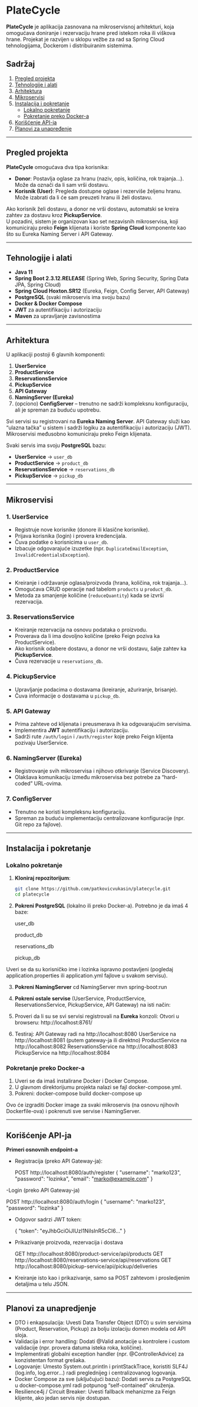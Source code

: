 # PlateCycle

**PlateCycle** je aplikacija zasnovana na mikroservisnoj arhitekturi, koja omogućava doniranje i rezervaciju hrane pred istekom roka ili viškova hrane. Projekat je razvijen u sklopu vežbe za rad sa Spring Cloud tehnologijama, Dockerom i distribuiranim sistemima.

## Sadržaj

1. [Pregled projekta](#pregled-projekta)  
2. [Tehnologije i alati](#tehnologije-i-alati)  
3. [Arhitektura](#arhitektura)  
4. [Mikroservisi](#mikroservisi)  
5. [Instalacija i pokretanje](#instalacija-i-pokretanje)  
   - [Lokalno pokretanje](#lokalno-pokretanje)  
   - [Pokretanje preko Docker-a](#pokretanje-preko-docker-a)  
6. [Korišćenje API-ja](#korišćenje-api-ja)  
7. [Planovi za unapređenje](#planovi-za-unapređenje)  

---

## Pregled projekta

**PlateCycle** omogućava dva tipa korisnika:
- **Donor**: Postavlja oglase za hranu (naziv, opis, količina, rok trajanja...). Može da označi da li sam vrši dostavu.
- **Korisnik (User)**: Pregleda dostupne oglase i rezerviše željenu hranu. Može izabrati da li će sam preuzeti hranu ili želi dostavu.

Ako korisnik želi dostavu, a donor ne vrši dostavu, automatski se kreira zahtev za dostavu kroz **PickupService**.  
U pozadini, sistem je organizovan kao set nezavisnih mikroservisa, koji komuniciraju preko **Feign** klijenata i koriste **Spring Cloud** komponente kao što su Eureka Naming Server i API Gateway.

---

## Tehnologije i alati

- **Java 11**  
- **Spring Boot 2.3.12.RELEASE** (Spring Web, Spring Security, Spring Data JPA, Spring Cloud)  
- **Spring Cloud Hoxton.SR12** (Eureka, Feign, Config Server, API Gateway)  
- **PostgreSQL** (svaki mikroservis ima svoju bazu)  
- **Docker & Docker Compose**  
- **JWT** za autentifikaciju i autorizaciju  
- **Maven** za upravljanje zavisnostima

---

## Arhitektura

U aplikaciji postoji 6 glavnih komponenti:

1. **UserService**  
2. **ProductService**  
3. **ReservationsService**  
4. **PickupService**  
5. **API Gateway**  
6. **NamingServer (Eureka)**  
7. (opciono) **ConfigServer** – trenutno ne sadrži kompleksnu konfiguraciju, ali je spreman za buduću upotrebu.

Svi servisi su registrovani na **Eureka Naming Server**. 
API Gateway služi kao “ulazna tačka” u sistem i sadrži logiku za autentifikaciju i autorizaciju (JWT). 
Mikroservisi međusobno komuniciraju preko Feign klijenata.

Svaki servis ima svoju **PostgreSQL** bazu:

- **UserService** → `user_db`
- **ProductService** → `product_db`
- **ReservationsService** → `reservations_db`
- **PickupService** → `pickup_db`

---

## Mikroservisi

### 1. UserService
- Registruje nove korisnike (donore ili klasične korisnike).
- Prijava korisnika (login) i provera kredencijala.
- Čuva podatke o korisnicima u `user_db`.
- Izbacuje odgovarajuće izuzetke (npr. `DuplicateEmailException`, `InvalidCredentialsException`).

### 2. ProductService
- Kreiranje i održavanje oglasa/proizvoda (hrana, količina, rok trajanja...).
- Omogućava CRUD operacije nad tabelom `products` u `product_db`.
- Metoda za smanjenje količine (`reduceQuantity`) kada se izvrši rezervacija.

### 3. ReservationsService
- Kreiranje rezervacija na osnovu podataka o proizvodu.
- Proverava da li ima dovoljno količine (preko Feign poziva ka ProductService).
- Ako korisnik odabere dostavu, a donor ne vrši dostavu, šalje zahtev ka **PickupService**.
- Čuva rezervacije u `reservations_db`.

### 4. PickupService
- Upravljanje podacima o dostavama (kreiranje, ažuriranje, brisanje).
- Čuva informacije o dostavama u `pickup_db`.

### 5. API Gateway
- Prima zahteve od klijenata i preusmerava ih ka odgovarajućim servisima.
- Implementira **JWT** autentifikaciju i autorizaciju.
- Sadrži rute `/auth/login` i `/auth/register` koje preko Feign klijenta pozivaju UserService.

### 6. NamingServer (Eureka)
- Registrovanje svih mikroservisa i njihovo otkrivanje (Service Discovery).
- Olakšava komunikaciju između mikroservisa bez potrebe za “hard-coded” URL-ovima.

### 7. ConfigServer
- Trenutno ne koristi kompleksnu konfiguraciju.
- Spreman za buduću implementaciju centralizovane konfiguracije (npr. Git repo za fajlove).

---

## Instalacija i pokretanje

### Lokalno pokretanje

1. **Kloniraj repozitorijum**:
   ```bash
   git clone https://github.com/patkovicvukasin/platecycle.git
   cd platecycle

2. **Pokreni PostgreSQL** (lokalno ili preko Docker-a). Potrebno je da imaš 4 baze:

   user_db

   product_db
  
   reservations_db
  
   pickup_db

Uveri se da su korisničko ime i lozinka ispravno postavljeni (pogledaj application.properties ili application.yml fajlove u svakom servisu).

3. **Pokreni NamingServer**
  cd NamingServer
  mvn spring-boot:run

4. **Pokreni ostale servise** (UserService, ProductService, ReservationsService, PickupService, API Gateway) na isti način:

5. Proveri da li su se svi servisi registrovali na **Eureka** konzoli:
   Otvori u browseru: http://localhost:8761/

6. Testiraj:
  API Gateway radi na http://localhost:8080
  UserService na http://localhost:8081 (putem gateway-ja ili direktno)
  ProductService na http://localhost:8082
  ReservationsService na http://localhost:8083
  PickupService na http://localhost:8084



### Pokretanje preko Docker-a
1. Uveri se da imaš instalirane Docker i Docker Compose.
2. U glavnom direktorijumu projekta nalazi se fajl docker-compose.yml.
3. Pokreni:
  docker-compose build
  docker-compose up

Ovo će izgraditi Docker image za svaki mikroservis (na osnovu njihovih Dockerfile-ova) i pokrenuti sve servise i NamingServer.

---

## Korišćenje API-ja

**Primeri osnovnih endpoint-a**

- Registracija (preko API Gateway-ja):

  POST http://localhost:8080/auth/register
  {
  "username": "marko123",
  "password": "lozinka",
  "email": "marko@example.com"
  }

-Login (preko API Gateway-ja)
 
  POST http://localhost:8080/auth/login
  {
  "username": "marko123",
  "password": "lozinka"
  }

- Odgovor sadrzi JWT token:

  {
  "token": "eyJhbGciOiJIUzI1NiIsInR5cCI6..."
  }

- Prikazivanje proizvoda, rezervacija i dostava

  GET http://localhost:8080/product-service/api/products
  GET http://localhost:8080/reservations-service/api/reservations
  GET http://localhost:8080/pickup-service/api/pickup/deliveries

- Kreiranje isto kao i prikazivanje, samo sa POST zahtevom i prosledjenim detaljima u telu JSON.

---

## Planovi za unapredjenje

- DTO i enkapsulacija: Uvesti Data Transfer Object (DTO) u svim servisima (Product, Reservation, Pickup) za bolju izolaciju domen modela od API sloja.
- Validacija i error handling: Dodati @Valid anotacije u kontrolere i custom validacije (npr. provera datuma isteka roka, količine).
- Implementirati globalni exception handler (npr. @ControllerAdvice) za konzistentan format grešaka.
- Logovanje: Umesto System.out.println i printStackTrace, koristiti SLF4J (log.info, log.error…) radi preglednijeg i centralizovanog logovanja.
- Docker Compose za sve (uključujući bazu): Dodati servis za PostgreSQL u docker-compose.yml radi potpunog “self-contained” okruženja.
- Resilience4j / Circuit Breaker: Uvesti fallback mehanizme za Feign klijente, ako jedan servis nije dostupan.




